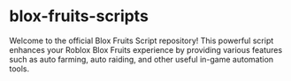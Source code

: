 # blox-fruits-scripts
Welcome to the official Blox Fruits Script repository! This powerful script enhances your Roblox Blox Fruits experience by providing various features such as auto farming, auto raiding, and other useful in-game automation tools.
